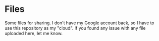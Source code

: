 # Files
Some files for sharing. I don't have my Google account back, so I have to use this repository as my "cloud".
If you found any issue with any file uploaded here, let me know.
